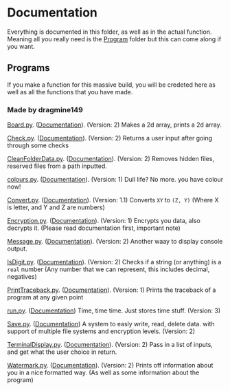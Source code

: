 # Documentation

Everything is documented in this folder, as well as in the actual function. Meaning all you really need is the [Program](../PythonFunctions/) folder but this can come along if you want.

## Programs

If you make a function for this massive build, you will be credeted here as well as all the functions that you have made.

### Made by dragmine149

[Board.py](../src/PythonFunctions/Board.py). ([Documentation](board.md)). (Version: 2)
Makes a 2d array, prints a 2d array.

[Check.py](../src/PythonFunctions/Check.py). ([Documentation](Check.md)). (Version: 2)
Returns a user input after going through some checks

[CleanFolderData.py](../src/PythonFunctions/CleanFolderData.py). ([Documentation](CleanFolderData.md)). (Version: 2)
Removes hidden files, reserved files from a path inputted.

[colours.py](../src/PythonFunctions/colours.py). ([Documentation](colours.md)). (Version: 1)
Dull life? No more. you have colour now!

[Convert.py](../src/PythonFunctions/Convert.py). ([Documentation](Convert.md)). (Version: 1.1)
Converts `XY` to `(Z, Y)` (Where X is letter, and Y and Z are numbers)

[Encryption.py](../src/PythonFunctions/Encryption.py). ([Documentation](Encryption.md)). (Version: 1)
Encrypts you data, also decrypts it. (Please read documentation first, important note)

[Message.py](../src/PythonFunctions/Message.py). ([Documentation](Message.md)). (Version: 2)
Another waay to display console output.

[IsDigit.py](../src/PythonFunctions/IsDigit.py). ([Documentation](IsDigit.md)). (Version: 2)
Checks if a string (or anything) is a `real` number (Any number that we can represent, this includes decimal, negatives)

[PrintTraceback.py](../src/PythonFunctions/PrintTraceback.py). ([Documentation](PrintTraceback.md)). (Version: 1)
Prints the traceback of a program at any given point

[run.py](../src/PythonFunctions/run.py). ([Documentation](run.md))
Time, time time. Just stores time stuff. (Version: 3)

[Save.py](../src/PythonFunctions/Save.py). ([Documentation](Save.md))
A system to easly write, read, delete data. with support of multiple file systems and encryption levels. (Version: 2)

[TerminalDisplay.py](../src/PythonFunctions/TerminalDisplay.py). ([Documentation](TerminalDisplay.md)). (Version: 2)
Pass in a list of inputs, and get what the user choice in return.

[Watermark.py](../src/PythonFunctions/watermark.py). ([Documentation](watermark.md)). (Version: 2)
Prints off information about you in a nice formatted way. (As well as some information about the program)
